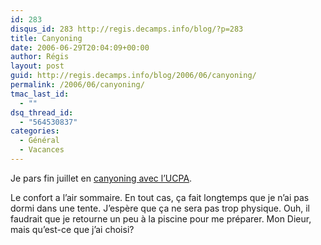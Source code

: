 ```yaml
---
id: 283
disqus_id: 283 http://regis.decamps.info/blog/?p=283
title: Canyoning
date: 2006-06-29T20:04:09+00:00
author: Régis
layout: post
guid: http://regis.decamps.info/blog/2006/06/canyoning/
permalink: /2006/06/canyoning/
tmac_last_id:
  - ""
dsq_thread_id:
  - "564530837"
categories:
  - Général
  - Vacances
---
```

Je pars fin juillet en [canyoning avec l’UCPA](http://www.ucpa-vacances.com/programme.aspx?univers=1&programme=SEABIEM10&tri=&page=1).

Le confort a l’air sommaire. En tout cas, ça fait longtemps que je n’ai pas dormi dans une tente. J’espère que ça ne sera pas trop physique. Ouh, il faudrait que je retourne un peu à la piscine pour me préparer. Mon Dieur, mais qu’est-ce que j’ai choisi?
